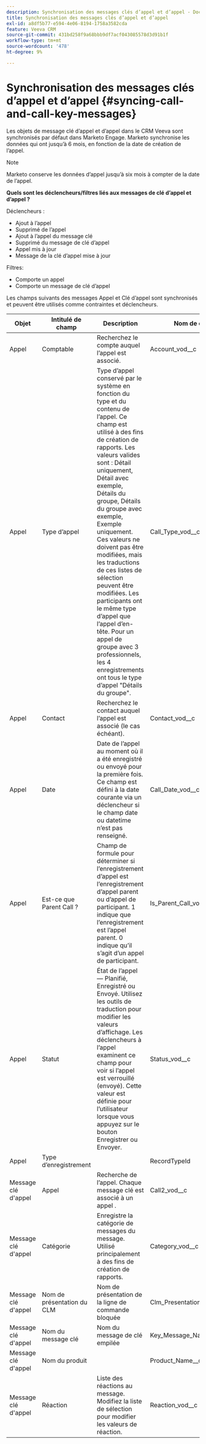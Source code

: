 ```yaml
---
description: Synchronisation des messages clés d’appel et d’appel - Documents Marketo - Documentation du produit
title: Synchronisation des messages clés d’appel et d’appel
exl-id: a8df5b77-e594-4e06-8194-1758a3582cda
feature: Veeva CRM
source-git-commit: 431bd258f9a68bbb9df7acf043085578d3d91b1f
workflow-type: tm+mt
source-wordcount: '478'
ht-degree: 9%

---
```


# Synchronisation des messages clés d’appel et d’appel {#syncing-call-and-call-key-messages}

Les objets de message clé d’appel et d’appel dans le CRM Veeva sont synchronisés par défaut dans Marketo Engage. Marketo synchronise les données qui ont jusqu’à 6 mois, en fonction de la date de création de l’appel.

>[!NOTE]
>
>Marketo conserve les données d’appel jusqu’à six mois à compter de la date de l’appel.

**Quels sont les déclencheurs/filtres liés aux messages de clé d’appel et d’appel ?**

Déclencheurs :

* Ajout à l’appel
* Supprimé de l’appel
* Ajout à l’appel du message clé
* Supprimé du message de clé d’appel
* Appel mis à jour
* Message de la clé d’appel mise à jour

Filtres:

* Comporte un appel
* Comporte un message de clé d’appel

Les champs suivants des messages Appel et Clé d’appel sont synchronisés et peuvent être utilisés comme contraintes et déclencheurs.

<table>
  <colgroup>
    <col>
    <col>
    <col>
    <col>
    <col>
  </colgroup>
  <thead>
    <tr>
      <th>
        Objet
      </th>
      <th>
        Intitulé de champ
      </th>
      <th>
        Description
      </th>
      <th>
        Nom de champ
      </th>
      <th>
        Type de données
      </th>
    </tr>
  </thead>
  <tbody>
    <tr>
      <td>Appel</td>
      <td>Comptable</td>
      <td>Recherchez le compte auquel l’appel est associé.</td>
      <td>Account_vod__c</td>
      <td>Recherche (compte)</td>
    </tr>
    <tr>
      <td>Appel</td>
      <td>Type d’appel</td>
      <td>Type d’appel conservé par le système en fonction du type et du contenu de l’appel. Ce champ est utilisé à des fins de création de rapports. Les valeurs valides sont : Détail uniquement, Détail avec exemple, Détails du groupe, Détails du groupe avec exemple, Exemple uniquement. Ces valeurs ne doivent pas être modifiées, mais les traductions de ces listes de sélection peuvent être modifiées. Les participants ont le même type d’appel que l’appel d’en-tête. Pour un appel de groupe avec 3 professionnels, les 4 enregistrements ont tous le type d’appel "Détails du groupe".</td>
      <td>Call_Type_vod__c</td>
      <td>Liste de sélection</td>
    </tr>
    <tr>
     <td>Appel</td>
      <td>Contact</td>
      <td>Recherchez le contact auquel l’appel est associé (le cas échéant).</td>
      <td>Contact_vod__c</td>
      <td>Lookup(Contact)</td>
    </tr>
    <tr>
      <td>Appel</td>
      <td>Date</td>
      <td>Date de l’appel au moment où il a été enregistré ou envoyé pour la première fois. Ce champ est défini à la date courante via un déclencheur si le champ date ou datetime n’est pas renseigné.</td>
      <td>Call_Date_vod__c</td>
      <td>Date</td>
    </tr>
    <tr>
      <td>Appel</td>
      <td>Est-ce que Parent Call ?</td>
      <td>Champ de formule pour déterminer si l’enregistrement d’appel est l’enregistrement d’appel parent ou d’appel de participant. 1 indique que l’enregistrement est l’appel parent. 0 indique qu’il s’agit d’un appel de participant.</td>
      <td>Is_Parent_Call_vod__c</td>
      <td>Formule (nombre)</td>
    </tr>
    <tr>
      <td>Appel</td>
      <td>Statut</td>
      <td>État de l’appel — Planifié, Enregistré ou Envoyé. Utilisez les outils de traduction pour modifier les valeurs d’affichage. Les déclencheurs à l’appel examinent ce champ pour voir si l’appel est verrouillé (envoyé). Cette valeur est définie pour l’utilisateur lorsque vous appuyez sur le bouton Enregistrer ou Envoyer.</td>
      <td>Status_vod__c</td>
      <td>Liste de sélection</td>
    </tr>
    <tr>
      <td>Appel</td>
      <td>Type d’enregistrement</td>
      <td> </td>
      <td>RecordTypeId</td>
      <td>Type d’enregistrement</td>
    </tr>
    <tr>
      <td>Message clé d'appel</td>
      <td>Appel</td>
      <td>Recherche de l’appel. Chaque message clé est associé à un appel .</td>
      <td>Call2_vod__c</td>
      <td>Principal-Detail(Call)</td>
    </tr>
    <tr>
      <td>Message clé d'appel</td>
      <td>Catégorie</td>
      <td>Enregistre la catégorie de messages du message. Utilisé principalement à des fins de création de rapports.</td>
      <td>Category_vod__c</td>
      <td>Liste de sélection</td>
    </tr>
    <tr>
      <td>Message clé d'appel</td>
      <td>Nom de présentation du CLM</td>
      <td>Nom de présentation de la ligne de commande bloquée</td>
      <td>Clm_Presentation_Name_vod__c</td>
      <td>Texte (80)</td>
    </tr>
    <tr>
      <td>Message clé d'appel</td>
      <td>Nom du message clé</td>
      <td>Nom du message de clé empilée</td>
      <td>Key_Message_Name_vod__c</td>
      <td>Texte (80)</td>
    </tr>
    <tr>
      <td>Message clé d'appel</td>
      <td>Nom du produit</td>
      <td> </td>
      <td>Product_Name__c</td>
      <td>Formule (Texte)</td>
    </tr>
    <tr>
      <td>Message clé d'appel</td>
      <td>Réaction</a>
      </td>
      <td>Liste des réactions au message. Modifiez la liste de sélection pour modifier les valeurs de réaction.</td>
      <td>Reaction_vod__c</td>
      <td>Liste de sélection</td>
    </tr>
  </tbody>
</table>
